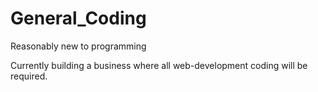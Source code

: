 # General_Coding
Reasonably new to programming 

Currently building a business where all web-development coding will be required. 
